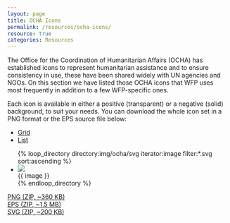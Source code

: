 ```yaml
---
layout: page
title: OCHA Icons
permalink: /resources/ocha-icons/
resource: true
categories: Resources
---
```


The Office for the Coordination of Humanitarian Affairs (OCHA) has established icons to represent humanitarian assistance and to ensure consistency in use, these have been shared widely with UN agencies and NGOs. On this section we have listed those OCHA icons that WFP uses most frequently in addition to a few WFP-specific ones.

Each icon is available in either a positive (transparent) or a negative (solid) background, to suit your needs. You can download the whole icon set in a PNG format or the EPS source file below:

<div class="pure-g">
  <div class="pure-u-3-4"></div>
  <div class="pure-u-1-4 edit-menu">
    <ul class="tabs">
      <li><a href="#" id="js-view-grid" class="active">Grid</a></li>
      <li><a href="#" id="js-view-list">List</a></li>
    </ul>
  </div>
</div>

<ul class="pure-g inline-grid icons" id="js-view">
{% loop_directory directory:img/ocha/svg iterator:image filter:*.svg sort:ascending %}
  <li class="item pure-u-1-4 pure-u-md-1-8">
    <div class="desc">
      <div class="desc-img"><img src="{{ site.baseurl }}/img/ocha/svg/{{ image }}.svg"></div>
      <div class="desc-label">{{ image }}</div>
    </div>
  </li>
{% endloop_directory %}
</ul>

<div class="pure-g preview plain">
  <div class="pure-u-1 pure-u-md-1-3">
    <a class="pure-button" href="http://documents.wfp.org/stellent/groups/public/documents/communications/wfp263183.zip">PNG (ZIP, ~360 KB)</a>
  </div>
  <div class="pure-u-1 pure-u-md-1-3">
    <a class="pure-button" href="http://documents.wfp.org/stellent/groups/public/documents/communications/wfp263185.zip">EPS (ZIP, ~1.5 MB)</a>
  </div>
  <div class="pure-u-1 pure-u-md-1-3">
    <a class="pure-button" href="#">SVG (ZIP, ~200 KB)</a>
  </div>
</div>